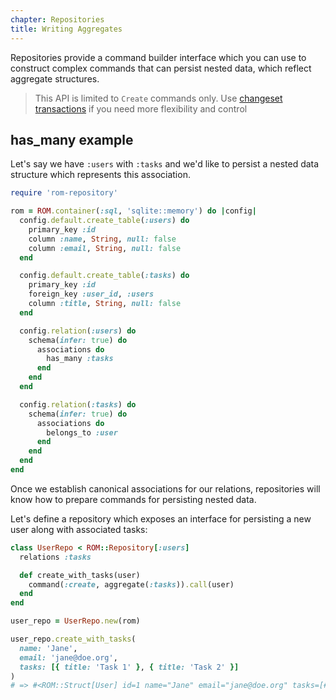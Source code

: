 ```yaml
---
chapter: Repositories
title: Writing Aggregates
---
```


Repositories provide a command builder interface which you can use to construct
complex commands that can persist nested data, which reflect aggregate structures.

> This API is limited to `Create` commands only.
> Use [changeset transactions](/%{version}/learn/repositories/changeset-transactions) if you
> need more flexibility and control

## has_many example

Let's say we have `:users` with `:tasks` and we'd like to persist a nested data
structure which represents this association.

``` ruby
require 'rom-repository'

rom = ROM.container(:sql, 'sqlite::memory') do |config|
  config.default.create_table(:users) do
    primary_key :id
    column :name, String, null: false
    column :email, String, null: false
  end

  config.default.create_table(:tasks) do
    primary_key :id
    foreign_key :user_id, :users
    column :title, String, null: false
  end

  config.relation(:users) do
    schema(infer: true) do
      associations do
        has_many :tasks
      end
    end
  end

  config.relation(:tasks) do
    schema(infer: true) do
      associations do
        belongs_to :user
      end
    end
  end
end
```

Once we establish canonical associations for our relations, repositories will know
how to prepare commands for persisting nested data.

Let's define a repository which exposes an interface for persisting a new user
along with associated tasks:

``` ruby
class UserRepo < ROM::Repository[:users]
  relations :tasks

  def create_with_tasks(user)
    command(:create, aggregate(:tasks)).call(user)
  end
end

user_repo = UserRepo.new(rom)

user_repo.create_with_tasks(
  name: 'Jane',
  email: 'jane@doe.org',
  tasks: [{ title: 'Task 1' }, { title: 'Task 2' }]
)
# => #<ROM::Struct[User] id=1 name="Jane" email="jane@doe.org" tasks=[#<ROM::Struct[Task] id=1 user_id=1 title="Task 1">, #<ROM::Struct[Task] id=2 user_id=1 title="Task 2">]>
```
